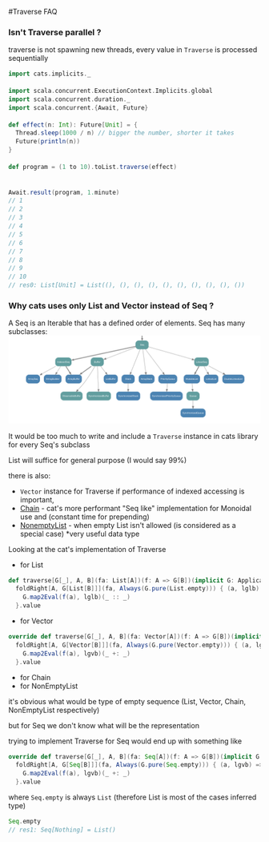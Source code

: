#Traverse FAQ

### Isn't Traverse parallel ? 

traverse is not spawning new threads, every value in `Traverse` is processed sequentially 

```scala
import cats.implicits._

import scala.concurrent.ExecutionContext.Implicits.global
import scala.concurrent.duration._
import scala.concurrent.{Await, Future}

def effect(n: Int): Future[Unit] = {
  Thread.sleep(1000 / n) // bigger the number, shorter it takes
  Future(println(n))
}

def program = (1 to 10).toList.traverse(effect)


Await.result(program, 1.minute)
// 1
// 2
// 3
// 4
// 5
// 6
// 7
// 8
// 9
// 10
// res0: List[Unit] = List((), (), (), (), (), (), (), (), (), ())
```

### Why cats uses only List and Vector instead of Seq ?

A Seq is an Iterable that has a defined order of elements. Seq has many subclasses:
![Seq](./img/seq.png)

It would be too much to write and include a `Traverse` instance in cats library for every Seq's subclass

List will suffice for general purpose (I would say 99%)

there is also:
- `Vector` instance for Traverse if performance of indexed accessing is important, 
- [Chain](https://typelevel.org/cats/datatypes/chain.html) - cat's more performant "Seq like" implementation for Monoidal use and (constant time for prepending)
- [NonemptyList](https://typelevel.org/cats/datatypes/nel.html) - when empty List isn't allowed (is considered as a special case) *very useful data type



Looking at the cat's implementation of Traverse

- for List
```scala
def traverse[G[_], A, B](fa: List[A])(f: A => G[B])(implicit G: Applicative[G]): G[List[B]] =
  foldRight[A, G[List[B]]](fa, Always(G.pure(List.empty))) { (a, lglb) =>
    G.map2Eval(f(a), lglb)(_ :: _)
  }.value
```

- for Vector
```scala
override def traverse[G[_], A, B](fa: Vector[A])(f: A => G[B])(implicit G: Applicative[G]): G[Vector[B]] =
  foldRight[A, G[Vector[B]]](fa, Always(G.pure(Vector.empty))) { (a, lgvb) =>
    G.map2Eval(f(a), lgvb)(_ +: _)
  }.value
```

- for Chain 
- for NonEmptyList

it's obvious what would be type of empty sequence (List, Vector, Chain, NonEmptyList respectively)

but for Seq we don't know what will be the representation

trying to implement Traverse for Seq would end up with something like 

```scala
override def traverse[G[_], A, B](fa: Seq[A])(f: A => G[B])(implicit G: Applicative[G]): G[Seq[B]] =
  foldRight[A, G[Seq[B]]](fa, Always(G.pure(Seq.empty))) { (a, lgvb) =>
    G.map2Eval(f(a), lgvb)(_ +: _)
  }.value
```

where `Seq.empty` is always `List` (therefore List is most of the cases inferred type)

```scala
Seq.empty
// res1: Seq[Nothing] = List()
```